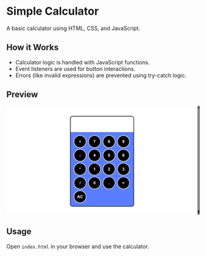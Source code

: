 
# Simple Calculator

A basic calculator using HTML, CSS, and JavaScript.

## How it Works
- Calculator logic is handled with JavaScript functions.
- Event listeners are used for button interactions.
- Errors (like invalid expressions) are prevented using try-catch logic.

## Preview
![Calculator Preview](image.png)

## Usage
Open `index.html` in your browser and use the calculator.
 